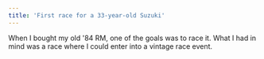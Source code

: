 ```yaml
---
title: 'First race for a 33-year-old Suzuki'
---
```


When I bought my old '84 RM, one of the goals was to race it.  What I had in mind was a race where I could enter into a vintage race event.
